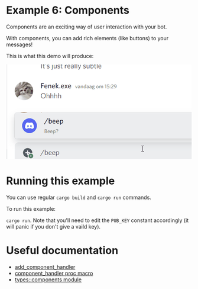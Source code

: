 # Example 6: Components

Components are an exciting way of user interaction with your bot. 

With components, you can add rich elements (like buttons) to your messages!

This is what this demo will produce:

![demo](https://raw.githubusercontent.com/0x2b00b1e5/rusty-interaction/main/examples/e6_components/img/demo.gif)



# Running this example
You can use regular `cargo build` and `cargo run` commands.

To run this example:

`cargo run`. Note that you'll need to edit the `PUB_KEY` constant accordingly (it will panic if you don't give a vaild key).

# Useful documentation
- [add_component_handler](https://docs.rs/rusty_interaction/latest/rusty_interaction/handler/struct.InteractionHandler.html#method.add_component_handle) 
- [component_handler proc macro](https://docs.rs/rusty_interaction/latest/rusty_interaction/attr.component_handler.html)
- [types::components module](https://docs.rs/rusty_interaction/latest/rusty_interaction/types/components/index.html)
